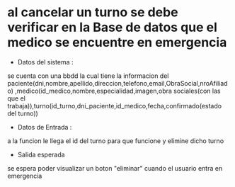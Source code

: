 # al cancelar un turno se debe verificar en la Base de datos que el medico se encuentre en emergencia

- Datos del sistema :

se cuenta con una bbdd la cual tiene la informacion del paciente(dni,nombre,apellido,direccion,telefono,email,ObraSocial,nroAfiliado)
,medico(id_medico,nombre,especialidad,imagen,obra sociales(con las que el trabaja)),turno(id_turno,dni_paciente,id_medico,fecha,confirmado(estado del turno))

- Datos de Entrada : 
 
a la funcion le llega el id del turno para que funcione y elimine dicho turno

- Salida esperada

se espera poder visualizar un boton "eliminar" cuando el usuario entra en emergencia


